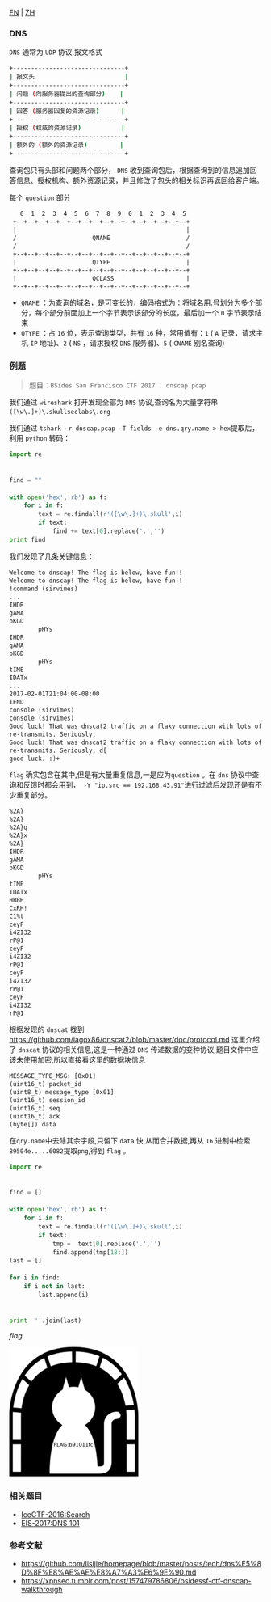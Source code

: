 [EN](./DNS.md) | [ZH](./DNS-zh.md)
### DNS

`DNS` 通常为 `UDP` 协议,报文格式

```sh
+-------------------------------+
| 报文头                         |
+-------------------------------+
| 问题 (向服务器提出的查询部分)    |
+-------------------------------+
| 回答 (服务器回复的资源记录)      |
+-------------------------------+
| 授权 (权威的资源记录)           |
+-------------------------------+
| 额外的 (额外的资源记录)         |
+-------------------------------+
```

查询包只有头部和问题两个部分， `DNS` 收到查询包后，根据查询到的信息追加回答信息、授权机构、额外资源记录，并且修改了包头的相关标识再返回给客户端。

每个 `question` 部分

```
   0  1  2  3  4  5  6  7  8  9  0  1  2  3  4  5
 +--+--+--+--+--+--+--+--+--+--+--+--+--+--+--+--+
 |                                               |
 /                     QNAME                     /
 /                                               /
 +--+--+--+--+--+--+--+--+--+--+--+--+--+--+--+--+
 |                     QTYPE                     |
 +--+--+--+--+--+--+--+--+--+--+--+--+--+--+--+--+
 |                     QCLASS                    |
 +--+--+--+--+--+--+--+--+--+--+--+--+--+--+--+--+
```

- `QNAME` ：为查询的域名，是可变长的，编码格式为：将域名用.号划分为多个部分，每个部分前面加上一个字节表示该部分的长度，最后加一个 `0` 字节表示结束
- `QTYPE` ：占 `16` 位，表示查询类型，共有 `16` 种，常用值有：`1` ( `A` 记录，请求主机 `IP` 地址)、`2` ( `NS` ，请求授权 `DNS` 服务器)、`5` ( `CNAME` 别名查询)



### 例题

> 题目：`BSides San Francisco CTF 2017` ： `dnscap.pcap` 

我们通过 `wireshark` 打开发现全部为 `DNS` 协议,查询名为大量字符串`([\w\.]+)\.skullseclabs\.org`

我们通过 `tshark -r dnscap.pcap -T fields -e dns.qry.name > hex`提取后，利用 `python` 转码：

```python
import re


find = ""

with open('hex','rb') as f:
    for i in f:
        text = re.findall(r'([\w\.]+)\.skull',i)
        if text:
            find += text[0].replace('.','')
print find
```

我们发现了几条关键信息：

```
Welcome to dnscap! The flag is below, have fun!!
Welcome to dnscap! The flag is below, have fun!!
!command (sirvimes)
...
IHDR
gAMA
bKGD
        pHYs
IHDR
gAMA
bKGD
        pHYs
tIME
IDATx
...
2017-02-01T21:04:00-08:00
IEND
console (sirvimes)
console (sirvimes)
Good luck! That was dnscat2 traffic on a flaky connection with lots of re-transmits. Seriously,
Good luck! That was dnscat2 traffic on a flaky connection with lots of re-transmits. Seriously, d[
good luck. :)+
```

`flag` 确实包含在其中,但是有大量重复信息,一是应为`question` 。在 `dns` 协议中查询和反馈时都会用到，` -Y "ip.src == 192.168.43.91"`进行过滤后发现还是有不少重复部分。

```
%2A}
%2A}
%2A}q
%2A}x
%2A}
IHDR
gAMA
bKGD
        pHYs
tIME
IDATx
HBBH
CxRH!
C1%t
ceyF
i4ZI32
rP@1
ceyF
i4ZI32
rP@1
ceyF
i4ZI32
rP@1
ceyF
i4ZI32
rP@1
```

根据发现的 `dnscat` 找到 https://github.com/iagox86/dnscat2/blob/master/doc/protocol.md 这里介绍了 `dnscat` 协议的相关信息,这是一种通过 `DNS` 传递数据的变种协议,题目文件中应该未使用加密,所以直接看这里的数据块信息

```
MESSAGE_TYPE_MSG: [0x01]
(uint16_t) packet_id
(uint8_t) message_type [0x01]
(uint16_t) session_id
(uint16_t) seq
(uint16_t) ack
(byte[]) data
```

在`qry.name`中去除其余字段,只留下 `data` 快,从而合并数据,再从 `16` 进制中检索`89504e.....6082`提取`png`,得到 `flag` 。

```python
import re


find = []

with open('hex','rb') as f:
    for i in f:
        text = re.findall(r'([\w\.]+)\.skull',i)
        if text:
            tmp =  text[0].replace('.','')
            find.append(tmp[18:])
last = []

for i in find:
    if i not in last:
        last.append(i)


print  ''.join(last)
```

*flag*

![dnscat_flag](./figure/dnscat_flag.png)



### 相关题目

- [IceCTF-2016:Search](https://mrpnkt.github.io/2016/icectf-2016-search/)
- [EIS-2017:DNS 101](https://github.com/susers/Writeups/blob/master/2017/EIS/Misc/DNS%20101/Write-up.md)

### 参考文献

- https://github.com/lisijie/homepage/blob/master/posts/tech/dns%E5%8D%8F%E8%AE%AE%E8%A7%A3%E6%9E%90.md
- https://xpnsec.tumblr.com/post/157479786806/bsidessf-ctf-dnscap-walkthrough
